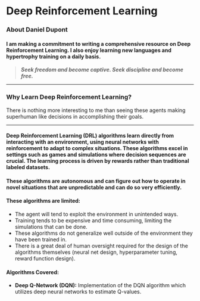 # Deep Reinforcement Learning

### About Daniel Dupont

#### I am making a commitment to writing a comprehensive resource on Deep Reinforcement Learning. I also enjoy learning new languages and hypertrophy training on a daily basis.

> ***Seek freedom and become captive. Seek discipline and become free.***
---

### Why Learn Deep Reinforcement Learning?

There is nothing more interesting to me than seeing these agents making superhuman like decisions in accomplishing their goals.

---

#### Deep Reinforcement Learning (DRL) algorithms learn directly from interacting with an environment, using neural networks with reinforcement to adapt to complex situations. These algorithms excel in settings such as games and simulations where decision sequences are crucial. The learning process is driven by rewards rather than traditional labeled datasets.

#### These algorithms are autonomous and can figure out how to operate in novel situations that are unpredictable and can do so very efficiently.

#### These algorithms are limited:
- The agent will tend to exploit the environment in unintended ways.
- Training tends to be expensive and time consuming, limiting the simulations that can be done.
- These algorithms do not generalize well outside of the environment they have been trained in.
- There is a great deal of human oversight required for the design of the algorithms themselves (neural net design, hyperparameter tuning, reward function design).

#### Algorithms Covered:

- **Deep Q-Network (DQN):** Implementation of the DQN algorithm which utilizes deep neural networks to estimate Q-values.
